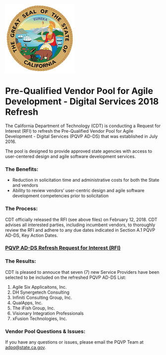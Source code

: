 ![The great Seal of the State of California](GreatSeal.png)
# Pre-Qualified Vendor Pool for Agile Development - Digital Services 2018 Refresh 

The California Department of Technology (CDT) is conducting a Request for Interest (RFI) to refresh the Pre-Qualified Vendor Pool for Agile Development - Digital Services (PQVP AD-DS) that was established in July 2016. 

The pool is designed to provide approved state agencies with access to user-centered design and agile software development services.

### The Benefits:
* Reduction in solicitation time and administrative costs for both the State and vendors
* Ability to review vendors’ user-centric design and agile software development competencies prior to solicitation

### The Process:
CDT officially released the RFI (see above files) on February 12, 2018.  CDT advises all interested parties, including incumbent vendors, to thoroughly review the RFI and adhere to any due dates indicated in Section A.1 PQVP AD-DS, Key Action Dates.    

### [PQVP AD-DS Refresh Request for Interest (RFI)](https://github.com/CDTProcurement/adpq/blob/master/RFI%20CDT-PQVP-0118%20-%20PQVP%20DS-AD%20(Final).pdf)

### The Results:
CDT is pleased to annouce that seven (7) new Service Providers have been selected to be included on the refreshed PQVP AD-DS List:

1. Agile Six Applicaitons, Inc.
2. DH Synergetech Consulting
3. Infiniti Consulting Group, Inc.
4. QualApps, Inc.
5. The iFish Group, Inc.
6. Visionary Integration Professionals 
7. xFusion Technologies, Inc.
 
### Vendor Pool Questions & Issues:
If you have any questions or issues, please email the PQVP Team at adpq@state.ca.gov.
 
